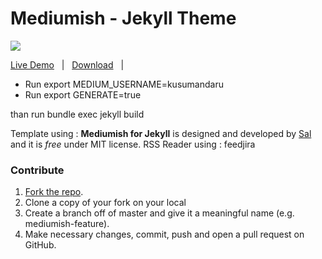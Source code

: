 # Mediumish - Jekyll Theme

<img src="https://ci.appveyor.com/api/projects/status/github/kusumandaru/medium-rss?branch=master&svg=true">

[Live Demo](https://kusumandaru.com) &nbsp; | &nbsp; [Download](https://github.com/kusumandaru/medium-rss) &nbsp; | &nbsp; 

- Run export MEDIUM_USERNAME=kusumandaru
- Run export GENERATE=true

than run bundle exec jekyll build


Template using :
**Mediumish for Jekyll** is designed and developed by [Sal](https://www.wowthemes.net/mediumish-free-jekyll-template/) and it is *free* under MIT license. 
RSS Reader using : feedjira


### Contribute

1. [Fork the repo](https://github.com/kusumandaru/medium-rss).
2. Clone a copy of your fork on your local
3. Create a branch off of master and give it a meaningful name (e.g. mediumish-feature).
4. Make necessary changes, commit, push and open a pull request on GitHub.


